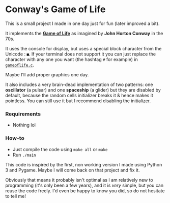 # Conway's Game of Life

This is a small project I made in one day just for fun (later improved a bit).

It implements the **[Game of Life](https://en.wikipedia.org/wiki/Conway%27s_Game_of_Life)** as imagined by **John Horton Conway** in the 70s.

It uses the console for display, but uses a special block character from the Unicode : `■`. If your terminal does not support it you can just replace the character with any one you want (the hashtag `#` for example) in [`gameoflife.c`](https://github.com/Biskweet/conways-game-of-life-c/blob/main/gameoflife.c).

Maybe I'll add proper graphics one day.

It also includes a very brain-dead implementation of two patterns: one **oscillator** (a pulsar) and one **spaceship** (a glider) but they are disabled by default, because the random cells initializer breaks it & hence makes it pointless. You can still use it but I recommend disabling the initializer.

 

### Requirements

* Nothing lol



### How-to

* Just compile the code using `make all` or `make`
* Run `./main`



This code is inspired by the first, non working version I made using Python 3 and Pygame. Maybe I will come back on that project and fix it.

Obviously that means it probably isn't optimal as I am relatively new to programming (it's only been a few years), and it is *very* simple, but you can reuse the code freely. I'd even be happy to know you did, so do not hesitate to tell me!

 
